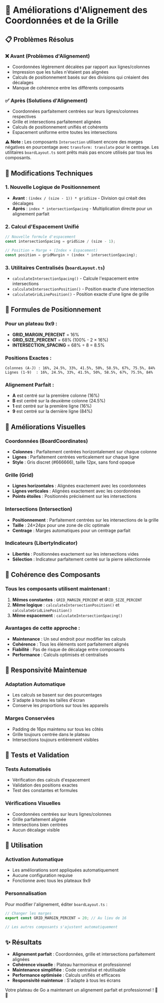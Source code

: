 # 🎯 Améliorations d'Alignement des Coordonnées et de la Grille

## 📋 Problèmes Résolus

### ❌ **Avant (Problèmes d'Alignement)**
- Coordonnées légèrement décalées par rapport aux lignes/colonnes
- Impression que les tuiles n'étaient pas alignées
- Calculs de positionnement basés sur des divisions qui créaient des décalages
- Manque de cohérence entre les différents composants

### ✅ **Après (Solutions d'Alignement)**
- Coordonnées parfaitement centrées sur leurs lignes/colonnes respectives
- Grille et intersections parfaitement alignées
- Calculs de positionnement unifiés et cohérents
- Espacement uniforme entre toutes les intersections

**⚠️ Note :** Les composants `Intersection` utilisent encore des marges négatives en pourcentage avec `transform: translate` pour le centrage. Les utilitaires `boardLayout.ts` sont prêts mais pas encore utilisés par tous les composants.

## 🔧 **Modifications Techniques**

### 1. **Nouvelle Logique de Positionnement**
- **Avant** : `(index / (size - 1)) * gridSize` - Division qui créait des décalages
- **Après** : `index * intersectionSpacing` - Multiplication directe pour un alignement parfait

### 2. **Calcul d'Espacement Unifié**
```typescript
// Nouvelle formule d'espacement
const intersectionSpacing = gridSize / (size - 1);

// Position = Marge + (Index × Espacement)
const position = gridMargin + (index * intersectionSpacing);
```

### 3. **Utilitaires Centralisés** (`boardLayout.ts`)
- `calculateIntersectionSpacing()` - Calcule l'espacement entre intersections
- `calculateIntersectionPosition()` - Position exacte d'une intersection
- `calculateGridLinePosition()` - Position exacte d'une ligne de grille

## 📐 **Formules de Positionnement**

### **Pour un plateau 9x9 :**
- **GRID_MARGIN_PERCENT** = 16%
- **GRID_SIZE_PERCENT** = 68% (100% - 2 × 16%)
- **INTERSECTION_SPACING** = 68% ÷ 8 = 8.5%

### **Positions Exactes :**
```
Colonnes (A-J) : 16%, 24.5%, 33%, 41.5%, 50%, 58.5%, 67%, 75.5%, 84%
Lignes (1-9)  : 16%, 24.5%, 33%, 41.5%, 50%, 58.5%, 67%, 75.5%, 84%
```

### **Alignement Parfait :**
- **A** est centré sur la première colonne (16%)
- **B** est centré sur la deuxième colonne (24.5%)
- **1** est centré sur la première ligne (16%)
- **9** est centré sur la dernière ligne (84%)

## 🎨 **Améliorations Visuelles**

### **Coordonnées (BoardCoordinates)**
- **Colonnes** : Parfaitement centrées horizontalement sur chaque colonne
- **Lignes** : Parfaitement centrées verticalement sur chaque ligne
- **Style** : Gris discret (#666666), taille 12px, sans fond opaque

### **Grille (Grid)**
- **Lignes horizontales** : Alignées exactement avec les coordonnées
- **Lignes verticales** : Alignées exactement avec les coordonnées
- **Points étoiles** : Positionnés précisément sur les intersections

### **Intersections (Intersection)**
- **Positionnement** : Parfaitement centrées sur les intersections de la grille
- **Taille** : 24×24px pour une zone de clic optimale
- **Centrage** : Marges automatiques pour un centrage parfait

### **Indicateurs (LibertyIndicator)**
- **Libertés** : Positionnées exactement sur les intersections vides
- **Sélection** : Indicateur parfaitement centré sur la pierre sélectionnée

## 🔄 **Cohérence des Composants**

### **Tous les composants utilisent maintenant :**
1. **Mêmes constantes** : `GRID_MARGIN_PERCENT` et `GRID_SIZE_PERCENT`
2. **Même logique** : `calculateIntersectionPosition()` et `calculateGridLinePosition()`
3. **Même espacement** : `calculateIntersectionSpacing()`

### **Avantages de cette approche :**
- **Maintenance** : Un seul endroit pour modifier les calculs
- **Cohérence** : Tous les éléments sont parfaitement alignés
- **Fiabilité** : Pas de risque de décalage entre composants
- **Performance** : Calculs optimisés et centralisés

## 📱 **Responsivité Maintenue**

### **Adaptation Automatique**
- Les calculs se basent sur des pourcentages
- S'adapte à toutes les tailles d'écran
- Conserve les proportions sur tous les appareils

### **Marges Conservées**
- Padding de 16px maintenu sur tous les côtés
- Grille toujours centrée dans le plateau
- Intersections toujours entièrement visibles

## 🧪 **Tests et Validation**

### **Tests Automatisés**
- Vérification des calculs d'espacement
- Validation des positions exactes
- Test des constantes et formules

### **Vérifications Visuelles**
- Coordonnées centrées sur leurs lignes/colonnes
- Grille parfaitement alignée
- Intersections bien centrées
- Aucun décalage visible

## 🚀 **Utilisation**

### **Activation Automatique**
- Les améliorations sont appliquées automatiquement
- Aucune configuration requise
- Fonctionne avec tous les plateaux 9x9

### **Personnalisation**
Pour modifier l'alignement, éditer `boardLayout.ts` :

```typescript
// Changer les marges
export const GRID_MARGIN_PERCENT = 20; // Au lieu de 16

// Les autres composants s'ajustent automatiquement
```

## ✨ **Résultats**

- **Alignement parfait** : Coordonnées, grille et intersections parfaitement alignées
- **Cohérence visuelle** : Plateau harmonieux et professionnel
- **Maintenance simplifiée** : Code centralisé et réutilisable
- **Performance optimisée** : Calculs unifiés et efficaces
- **Responsivité maintenue** : S'adapte à tous les écrans

Votre plateau de Go a maintenant un alignement parfait et professionnel ! 🎯✨
